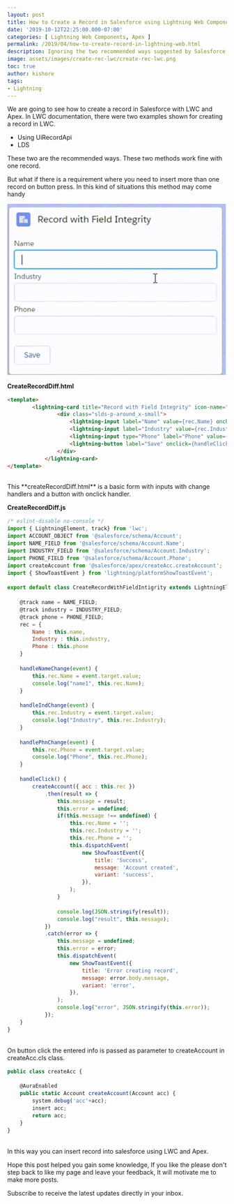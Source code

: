 ```yaml
---
layout: post
title: How to Create a Record in Salesforce using Lightning Web Components and Apex
date: '2019-10-12T22:25:00.000-07:00'
categories: [ Lightning Web Components, Apex ]
permalink: /2019/04/how-to-create-record-in-lightning-web.html
description: Ignoring the two recommended ways suggested by Salesforce to create a record, let's create a record using Lightning Web Components and apex.
image: assets/images/create-rec-lwc/create-rec-lwc.png
toc: true
author: kishore
tags:
- Lightning
---
```


We are going to see how to create a record in Salesforce with LWC and Apex. In LWC documentation, there were two examples shown for creating a record in LWC.

- Using UiRecordApi
- LDS

These two are the recommended ways. These two methods work fine with one record.

But what if there is a requirement where you need to insert more than one record on button press. In this kind of situations this method may come handy

![How to Create a Record in Lightning Web Components using Apex](/assets/images/create-rec-lwc/create-rec-lwc-gif.gif)

**CreateRecordDiff.html**
```html
<template>
        <lightning-card title="Record with Field Integrity" icon-name="standard:account">
                <div class="slds-p-around_x-small">
                    <lightning-input label="Name" value={rec.Name} onchange={handleNameChange}></lightning-input>
                    <lightning-input label="Industry" value={rec.Industry} onchange={handleIndChange}></lightning-input>
                    <lightning-input type="Phone" label="Phone" value={rec.Phone} onchange={handlePhnChange}></lightning-input><br/>
                    <lightning-button label="Save" onclick={handleClick}></lightning-button>
                </div>
            </lightning-card>
</template>
```
<br>
This **createRecordDiff.html** is a basic form with inputs  with change handlers and a button with onclick handler.

**CreateRecordDiff.js**
```js
/* eslint-disable no-console */
import { LightningElement, track} from 'lwc';
import ACCOUNT_OBJECT from '@salesforce/schema/Account';
import NAME_FIELD from '@salesforce/schema/Account.Name';
import INDUSTRY_FIELD from '@salesforce/schema/Account.Industry';
import PHONE_FIELD from '@salesforce/schema/Account.Phone';
import createAccount from '@salesforce/apex/createAcc.createAccount';
import { ShowToastEvent } from 'lightning/platformShowToastEvent';

export default class CreateRecordWithFieldIntigrity extends LightningElement {

    @track name = NAME_FIELD;
    @track industry = INDUSTRY_FIELD;
    @track phone = PHONE_FIELD;
    rec = {
        Name : this.name,
        Industry : this.industry,
        Phone : this.phone
    }

    handleNameChange(event) {
        this.rec.Name = event.target.value;
        console.log("name1", this.rec.Name);
    }
    
    handleIndChange(event) {
        this.rec.Industry = event.target.value;
        console.log("Industry", this.rec.Industry);
    }
    
    handlePhnChange(event) {
        this.rec.Phone = event.target.value;
        console.log("Phone", this.rec.Phone);
    }

    handleClick() {
        createAccount({ acc : this.rec })
            .then(result => {
                this.message = result;
                this.error = undefined;
                if(this.message !== undefined) {
                    this.rec.Name = '';
                    this.rec.Industry = '';
                    this.rec.Phone = '';
                    this.dispatchEvent(
                        new ShowToastEvent({
                            title: 'Success',
                            message: 'Account created',
                            variant: 'success',
                        }),
                    );
                }
                
                console.log(JSON.stringify(result));
                console.log("result", this.message);
            })
            .catch(error => {
                this.message = undefined;
                this.error = error;
                this.dispatchEvent(
                    new ShowToastEvent({
                        title: 'Error creating record',
                        message: error.body.message,
                        variant: 'error',
                    }),
                );
                console.log("error", JSON.stringify(this.error));
            });
    }
}
```
<br>
On button click the entered info is passed as parameter to createAccount in createAcc.cls class.

```js
public class createAcc {
 
    @AuraEnabled
    public static Account createAccount(Account acc) {
        system.debug('acc'+acc);
        insert acc;
        return acc;
    }
}
```
<br>
In this way you can insert record into salesforce using LWC and Apex.

Hope this post helped you gain some knowledge, If you like the please don't step back to like my page and leave your feedback, It will motivate me to make more posts.

Subscribe to receive the latest updates directly in your inbox.